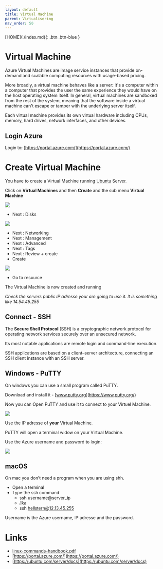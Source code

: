 ```yaml
---
layout: default
title: Virtual Machine
parent: Virtualisering
nav_order: 50
---
```


<span class="fs-1">
[HOME](./index.md){: .btn .btn-blue }
</span>

# Virtual Machine
Azure Virtual Machines are image service instances that provide on-demand and scalable computing resources with usage-based pricing.

More broadly, a virtual machine behaves like a server: It's a computer within a computer that provides the user the same experience they would have on the host operating system itself. In general, virtual machines are sandboxed from the rest of the system, meaning that the software inside a virtual machine can't escape or tamper with the underlying server itself.

Each virtual machine provides its own virtual hardware including CPUs, memory, hard drives, network interfaces, and other devices.

## Login Azure
Login to: [https://portal.azure.com/](https://portal.azure.com/)

# Create Virtual Machine
You have to create a Virtual Machine running [Ubuntu](https://ubuntu.com/) Server.

Click on **Virtual Machines** and then **Create** and the sub menu **Virtual Machine**

![](./image/vm_1.jpg)

- Next : Disks

![](./image/vm_2.jpg)

- Next : Networking
- Next : Management
- Next : Advanced
- Next : Tags
- Next : Review + create
- Create

![](./image/vm_3.jpg)

- Go to resource

The Virtual Machine is now created and running

*Check the servers public IP adresse your are going to use it. It is something like 14.54.45.255* 

## Connect - SSH
The **Secure Shell Protocol** (SSH) is a cryptographic network protocol for operating network services securely over an unsecured network.

Its most notable applications are remote login and command-line execution.

SSH applications are based on a client–server architecture, connecting an SSH client instance with an SSH server.

## Windows - PuTTY
On windows you can use a small program called PuTTY.

Download and install it - [www.putty.org](https://www.putty.org/)

Now you can Open PuTTY and use it to connect to your Virtuel Machine.

![](./image/putty_1.jpg)

Use the IP adresse of **your** Virtual Machine.

PuTTY will open a terminal widow on your Virtual Machine.

Use the Azure username and password to login:

![](./image/putty_2.jpg)

## macOS
On mac you don't need a program when you are using shh.

- Open a terminal
- Type the ssh command
    - ssh username@server_ip
    - *like*
    - ssh hellstern@12.13.45.255

Username is the Azure username, IP adresse and the password.

# Links
- [linux-commands-handbook.pdf](./linux-commands-handbook.pdf)
- [https://portal.azure.com/](https://portal.azure.com/)
- [https://ubuntu.com/server/docs](https://ubuntu.com/server/docs)